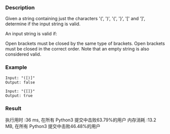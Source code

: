 ### Description 
Given a string containing just the characters '(', ')', '{', '}', '[' and ']', determine if the input string is valid.

An input string is valid if:

Open brackets must be closed by the same type of brackets.
Open brackets must be closed in the correct order.
Note that an empty string is also considered valid.

### Example
```
Input: "([)]"
Output: false
```
```
Input: "{[]}"
Output: true
```

### Result
执行用时 :36 ms, 在所有 Python3 提交中击败63.79%的用户
内存消耗 :13.2 MB, 在所有 Python3 提交中击败46.48%的用户
